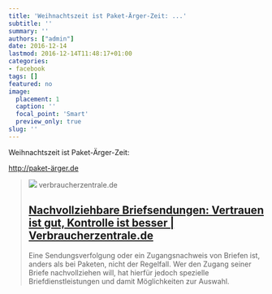```yaml
---
title: 'Weihnachtszeit ist Paket-Ärger-Zeit: ...'
subtitle: ''
summary: ''
authors: ["admin"]
date: 2016-12-14
lastmod: 2016-12-14T11:48:17+01:00
categories:
- facebook
tags: []
featured: no
image:
  placement: 1
  caption: ''
  focal_point: 'Smart'
  preview_only: true
slug: ''
---
```

Weihnachtszeit ist Paket-Ärger-Zeit: 

http://paket-ärger.de
> [![](https://www.verbraucherzentrale.de/sites/default/files/social-media/smb_einschreiben-brief.png)](http://xn--paket-rger-v5a.de/)
> verbraucherzentrale.de
> ## [Nachvollziehbare Briefsendungen: Vertrauen ist gut, Kontrolle ist besser | Verbraucherzentrale.de](http://xn--paket-rger-v5a.de/)
>
>Eine Sendungsverfolgung oder ein Zugangsnachweis von Briefen ist, anders als bei Paketen, nicht der Regelfall. Wer den Zugang seiner Briefe nachvollziehen will, hat hierfür jedoch spezielle Briefdienstleistungen und damit Möglichkeiten zur Auswahl.

